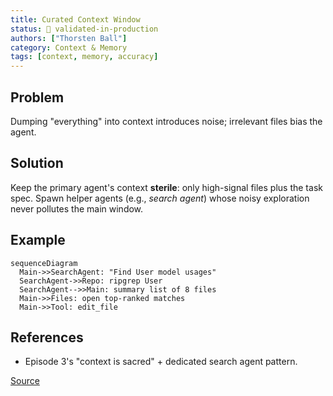 ```yaml
---
title: Curated Context Window
status: 🔬 validated-in-production
authors: ["Thorsten Ball"]
category: Context & Memory
tags: [context, memory, accuracy]
---
```


## Problem
Dumping "everything" into context introduces noise; irrelevant files bias the agent.

## Solution
Keep the primary agent's context **sterile**: only high-signal files plus the task spec.
Spawn helper agents (e.g., *search agent*) whose noisy exploration never pollutes the main window.

## Example
```mermaid
sequenceDiagram
  Main->>SearchAgent: "Find User model usages"
  SearchAgent->>Repo: ripgrep User
  SearchAgent-->>Main: summary list of 8 files
  Main->>Files: open top-ranked matches
  Main->>Tool: edit_file
```

## References

* Episode 3's "context is sacred" + dedicated search agent pattern.

[Source](https://youtu.be/Cor-t9xC1ck?t=2680)